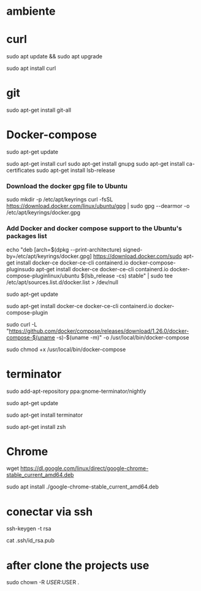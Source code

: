 # ambiente

# curl

sudo apt update && sudo apt upgrade

sudo apt install curl

# git 

sudo apt-get install git-all
# Docker-compose

sudo apt-get update

sudo apt-get install curl
sudo apt-get install gnupg
sudo apt-get install ca-certificates
sudo apt-get install lsb-release
### Download the docker gpg file to Ubuntu
sudo mkdir -p /etc/apt/keyrings
curl -fsSL https://download.docker.com/linux/ubuntu/gpg | sudo gpg --dearmor -o /etc/apt/keyrings/docker.gpg

### Add Docker and docker compose support to the Ubuntu's packages list
echo "deb [arch=$(dpkg --print-architecture) signed-by=/etc/apt/keyrings/docker.gpg] https://download.docker.com/sudo apt-get install docker-ce docker-ce-cli containerd.io docker-compose-pluginsudo apt-get install docker-ce docker-ce-cli containerd.io docker-compose-pluginlinux/ubuntu   $(lsb_release -cs) stable" | sudo tee /etc/apt/sources.list.d/docker.list > /dev/null

sudo apt-get update

sudo apt-get install docker-ce docker-ce-cli containerd.io docker-compose-plugin

sudo curl -L "https://github.com/docker/compose/releases/download/1.26.0/docker-compose-$(uname -s)-$(uname -m)" -o /usr/local/bin/docker-compose

sudo chmod +x /usr/local/bin/docker-compose

# terminator
sudo add-apt-repository ppa:gnome-terminator/nightly

sudo apt-get update

sudo apt-get install terminator

sudo apt-get install zsh

# Chrome

wget https://dl.google.com/linux/direct/google-chrome-stable_current_amd64.deb

sudo apt install ./google-chrome-stable_current_amd64.deb

# conectar via ssh

ssh-keygen -t rsa

cat .ssh/id_rsa.pub 

# after clone the projects use 

sudo chown -R $USER:$USER .